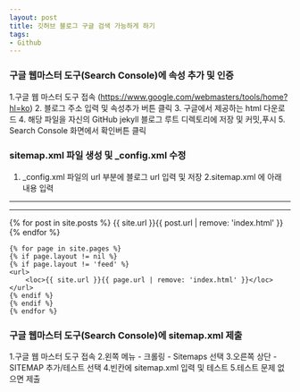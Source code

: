 ```yaml
---
layout: post
title: 깃허브 블로그 구글 검색 가능하게 하기
tags:
- Github
---
```


### 구글 웹마스터 도구(Search Console)에 속성 추가 및 인증
1.구글 웹 마스터 도구 접속 (https://www.google.com/webmasters/tools/home?hl=ko)
2. 블로그 주소 입력 및 속성추가 버튼 클릭
3. 구글에서 제공하는 html 다운로드
4. 해당 파일을 자신의 GitHub jekyll 블로그 루트 디렉토리에 저장 및 커밋,푸시
5. Search Console 화면에서 확인버튼 클릭

### sitemap.xml 파일 생성 및 _config.xml 수정
1. _config.xml 파일의 url 부분에 블로그 url 입력 및 저장
2.sitemap.xml 에 아래 내용 입력
---
---
<?xml version="1.0" encoding="UTF-8"?>
<urlset xmlns="http://www.sitemaps.org/schemas/sitemap/0.9">
    {% for post in site.posts %}
    <url>
        <loc>{{ site.url }}{{ post.url | remove: 'index.html' }}</loc>
    </url>
    {% endfor %}

    {% for page in site.pages %}
    {% if page.layout != nil %}
    {% if page.layout != 'feed' %}
    <url>
        <loc>{{ site.url }}{{ page.url | remove: 'index.html' }}</loc>
    </url>
    {% endif %}
    {% endif %}
    {% endfor %}
</urlset>

### 구글 웹마스터 도구(Search Console)에 sitemap.xml 제출
1.구글 웹 마스터 도구 접속
2.왼쪽 메뉴 - 크롤링 - Sitemaps 선택
3.오른쪽 상단 - SITEMAP 추가/테스트 선택
4.빈칸에 sitemap.xml 입력 및 테스트
5.테스트 문제 없으면 제출
